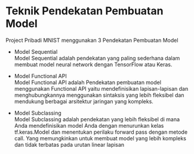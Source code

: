 # Teknik Pendekatan Pembuatan Model #
Project Pribadi MNIST menggunakan 3 Pendekatan Pembuatan Model

- Model Sequential  
Model Sequential adalah pendekatan yang paling sederhana dalam membuat model neural network dengan TensorFlow atau Keras. 

- Model Functional API  
 Model Functional API adalah Pendekatan pembuatan model menggunakan Functional API yaitu mendefinisikan lapisan-lapisan dan menghubungkannya menggunakan sintaksis yang lebih fleksibel dan mendukung berbagai arsitektur jaringan yang kompleks.

- Model Subclassing  
Model Subclassing adalah pendekatan yang lebih fleksibel di mana Anda mendefinisikan model Anda dengan menurunkan kelas tf.keras.Model dan menentukan perilaku forward pass dengan metode call. Yang memungkinkan untuk membuat model yang lebih kompleks dan tidak terbatas pada urutan linear lapisan